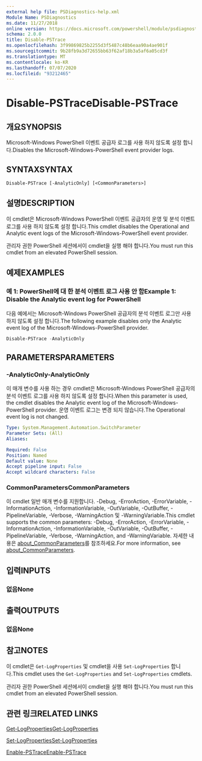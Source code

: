```yaml
---
external help file: PSDiagnostics-help.xml
Module Name: PSDiagnostics
ms.date: 11/27/2018
online version: https://docs.microsoft.com/powershell/module/psdiagnostics/disable-pstrace?view=powershell-6&WT.mc_id=ps-gethelp
schema: 2.0.0
title: Disable-PSTrace
ms.openlocfilehash: 3f99869825b2255d3f5487c48b6eaa90a4ae901f
ms.sourcegitcommit: 9b28fb9a3d72655bb63f62af18b3a5af6a05cd3f
ms.translationtype: MT
ms.contentlocale: ko-KR
ms.lasthandoff: 07/07/2020
ms.locfileid: "93212465"
---
```

# <span data-ttu-id="8c955-102">Disable-PSTrace</span><span class="sxs-lookup"><span data-stu-id="8c955-102">Disable-PSTrace</span></span>

## <span data-ttu-id="8c955-103">개요</span><span class="sxs-lookup"><span data-stu-id="8c955-103">SYNOPSIS</span></span>
<span data-ttu-id="8c955-104">Microsoft-Windows PowerShell 이벤트 공급자 로그를 사용 하지 않도록 설정 합니다.</span><span class="sxs-lookup"><span data-stu-id="8c955-104">Disables the Microsoft-Windows-PowerShell event provider logs.</span></span>

## <span data-ttu-id="8c955-105">SYNTAX</span><span class="sxs-lookup"><span data-stu-id="8c955-105">SYNTAX</span></span>

```
Disable-PSTrace [-AnalyticOnly] [<CommonParameters>]
```

## <span data-ttu-id="8c955-106">설명</span><span class="sxs-lookup"><span data-stu-id="8c955-106">DESCRIPTION</span></span>

<span data-ttu-id="8c955-107">이 cmdlet은 Microsoft-Windows PowerShell 이벤트 공급자의 운영 및 분석 이벤트 로그를 사용 하지 않도록 설정 합니다.</span><span class="sxs-lookup"><span data-stu-id="8c955-107">This cmdlet disables the Operational and Analytic event logs of the Microsoft-Windows-PowerShell event provider.</span></span>

<span data-ttu-id="8c955-108">관리자 권한 PowerShell 세션에서이 cmdlet을 실행 해야 합니다.</span><span class="sxs-lookup"><span data-stu-id="8c955-108">You must run this cmdlet from an elevated PowerShell session.</span></span>

## <span data-ttu-id="8c955-109">예제</span><span class="sxs-lookup"><span data-stu-id="8c955-109">EXAMPLES</span></span>

### <span data-ttu-id="8c955-110">예 1: PowerShell에 대 한 분석 이벤트 로그 사용 안 함</span><span class="sxs-lookup"><span data-stu-id="8c955-110">Example 1: Disable the Analytic event log for PowerShell</span></span>

<span data-ttu-id="8c955-111">다음 예에서는 Microsoft-Windows PowerShell 공급자의 분석 이벤트 로그만 사용 하지 않도록 설정 합니다.</span><span class="sxs-lookup"><span data-stu-id="8c955-111">The following example disables only the Analytic event log of the Microsoft-Windows-PowerShell provider.</span></span>

```powershell
Disable-PSTrace -AnalyticOnly
```

## <span data-ttu-id="8c955-112">PARAMETERS</span><span class="sxs-lookup"><span data-stu-id="8c955-112">PARAMETERS</span></span>

### <span data-ttu-id="8c955-113">-AnalyticOnly</span><span class="sxs-lookup"><span data-stu-id="8c955-113">-AnalyticOnly</span></span>

<span data-ttu-id="8c955-114">이 매개 변수를 사용 하는 경우 cmdlet은 Microsoft-Windows PowerShell 공급자의 분석 이벤트 로그를 사용 하지 않도록 설정 합니다.</span><span class="sxs-lookup"><span data-stu-id="8c955-114">When this parameter is used, the cmdlet disables the Analytic event log of the Microsoft-Windows-PowerShell provider.</span></span> <span data-ttu-id="8c955-115">운영 이벤트 로그는 변경 되지 않습니다.</span><span class="sxs-lookup"><span data-stu-id="8c955-115">The Operational event log is not changed.</span></span>

```yaml
Type: System.Management.Automation.SwitchParameter
Parameter Sets: (All)
Aliases:

Required: False
Position: Named
Default value: None
Accept pipeline input: False
Accept wildcard characters: False
```

### <span data-ttu-id="8c955-116">CommonParameters</span><span class="sxs-lookup"><span data-stu-id="8c955-116">CommonParameters</span></span>
<span data-ttu-id="8c955-117">이 cmdlet 일반 매개 변수를 지원합니다. -Debug, -ErrorAction, -ErrorVariable, -InformationAction, -InformationVariable, -OutVariable, -OutBuffer, -PipelineVariable, -Verbose, -WarningAction 및 -WarningVariable.</span><span class="sxs-lookup"><span data-stu-id="8c955-117">This cmdlet supports the common parameters: -Debug, -ErrorAction, -ErrorVariable, -InformationAction, -InformationVariable, -OutVariable, -OutBuffer, -PipelineVariable, -Verbose, -WarningAction, and -WarningVariable.</span></span> <span data-ttu-id="8c955-118">자세한 내용은 [about_CommonParameters](http://go.microsoft.com/fwlink/?LinkID=113216)를 참조하세요.</span><span class="sxs-lookup"><span data-stu-id="8c955-118">For more information, see [about_CommonParameters](http://go.microsoft.com/fwlink/?LinkID=113216).</span></span>

## <span data-ttu-id="8c955-119">입력</span><span class="sxs-lookup"><span data-stu-id="8c955-119">INPUTS</span></span>

### <span data-ttu-id="8c955-120">없음</span><span class="sxs-lookup"><span data-stu-id="8c955-120">None</span></span>

## <span data-ttu-id="8c955-121">출력</span><span class="sxs-lookup"><span data-stu-id="8c955-121">OUTPUTS</span></span>

### <span data-ttu-id="8c955-122">없음</span><span class="sxs-lookup"><span data-stu-id="8c955-122">None</span></span>

## <span data-ttu-id="8c955-123">참고</span><span class="sxs-lookup"><span data-stu-id="8c955-123">NOTES</span></span>

<span data-ttu-id="8c955-124">이 cmdlet은 `Get-LogProperties` 및 cmdlet을 사용 `Set-LogProperties` 합니다.</span><span class="sxs-lookup"><span data-stu-id="8c955-124">This cmdlet uses the `Get-LogProperties` and `Set-LogProperties` cmdlets.</span></span>

<span data-ttu-id="8c955-125">관리자 권한 PowerShell 세션에서이 cmdlet을 실행 해야 합니다.</span><span class="sxs-lookup"><span data-stu-id="8c955-125">You must run this cmdlet from an elevated PowerShell session.</span></span>

## <span data-ttu-id="8c955-126">관련 링크</span><span class="sxs-lookup"><span data-stu-id="8c955-126">RELATED LINKS</span></span>

[<span data-ttu-id="8c955-127">Get-LogProperties</span><span class="sxs-lookup"><span data-stu-id="8c955-127">Get-LogProperties</span></span>](Get-LogProperties.md)

[<span data-ttu-id="8c955-128">Set-LogProperties</span><span class="sxs-lookup"><span data-stu-id="8c955-128">Set-LogProperties</span></span>](Set-LogProperties.md)

[<span data-ttu-id="8c955-129">Enable-PSTrace</span><span class="sxs-lookup"><span data-stu-id="8c955-129">Enable-PSTrace</span></span>](Enable-PSTrace.md)
